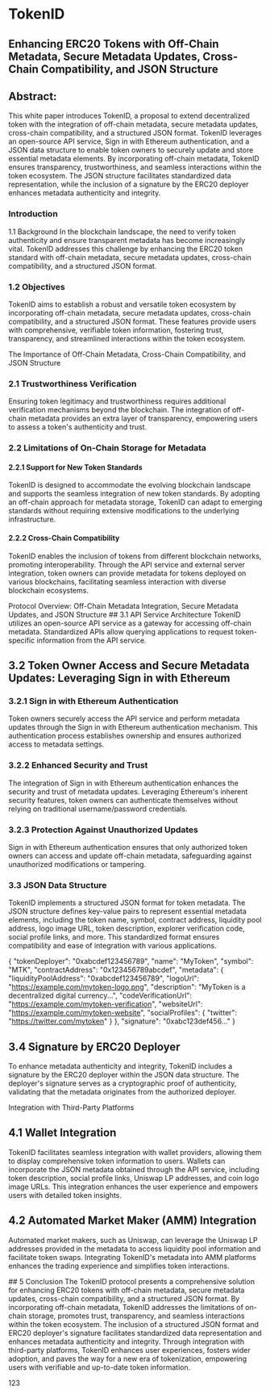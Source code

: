 # TokenID

## Enhancing ERC20 Tokens with Off-Chain Metadata, Secure Metadata Updates, Cross-Chain Compatibility, and JSON Structure

## Abstract:
This white paper introduces TokenID, a proposal to extend decentralized token with the integration of off-chain metadata, secure metadata updates, cross-chain compatibility, and a structured JSON format. TokenID leverages an open-source API service, Sign in with Ethereum authentication, and a JSON data structure to enable token owners to securely update and store essential metadata elements. By incorporating off-chain metadata, TokenID ensures transparency, trustworthiness, and seamless interactions within the token ecosystem. The JSON structure facilitates standardized data representation, while the inclusion of a signature by the ERC20 deployer enhances metadata authenticity and integrity.

### Introduction
1.1 Background
In the blockchain landscape, the need to verify token authenticity and ensure transparent metadata has become increasingly vital. TokenID addresses this challenge by enhancing the ERC20 token standard with off-chain metadata, secure metadata updates, cross-chain compatibility, and a structured JSON format.

### 1.2 Objectives
TokenID aims to establish a robust and versatile token ecosystem by incorporating off-chain metadata, secure metadata updates, cross-chain compatibility, and a structured JSON format. These features provide users with comprehensive, verifiable token information, fostering trust, transparency, and streamlined interactions within the token ecosystem.

The Importance of Off-Chain Metadata, Cross-Chain Compatibility, and JSON Structure
### 2.1 Trustworthiness Verification
Ensuring token legitimacy and trustworthiness requires additional verification mechanisms beyond the blockchain. The integration of off-chain metadata provides an extra layer of transparency, empowering users to assess a token's authenticity and trust.

### 2.2 Limitations of On-Chain Storage for Metadata

#### 2.2.1 Support for New Token Standards
TokenID is designed to accommodate the evolving blockchain landscape and supports the seamless integration of new token standards. By adopting an off-chain approach for metadata storage, TokenID can adapt to emerging standards without requiring extensive modifications to the underlying infrastructure.

#### 2.2.2 Cross-Chain Compatibility
TokenID enables the inclusion of tokens from different blockchain networks, promoting interoperability. Through the API service and external server integration, token owners can provide metadata for tokens deployed on various blockchains, facilitating seamless interaction with diverse blockchain ecosystems.

Protocol Overview: Off-Chain Metadata Integration, Secure Metadata Updates, and JSON Structure
## 3.1 API Service Architecture
TokenID utilizes an open-source API service as a gateway for accessing off-chain metadata. Standardized APIs allow querying applications to request token-specific information from the API service.

## 3.2 Token Owner Access and Secure Metadata Updates: Leveraging Sign in with Ethereum

### 3.2.1 Sign in with Ethereum Authentication
Token owners securely access the API service and perform metadata updates through the Sign in with Ethereum authentication mechanism. This authentication process establishes ownership and ensures authorized access to metadata settings.

### 3.2.2 Enhanced Security and Trust
The integration of Sign in with Ethereum authentication enhances the security and trust of metadata updates. Leveraging Ethereum's inherent security features, token owners can authenticate themselves without relying on traditional username/password credentials.

### 3.2.3 Protection Against Unauthorized Updates
Sign in with Ethereum authentication ensures that only authorized token owners can access and update off-chain metadata, safeguarding against unauthorized modifications or tampering.

### 3.3 JSON Data Structure
TokenID implements a structured JSON format for token metadata. The JSON structure defines key-value pairs to represent essential metadata elements, including the token name, symbol, contract address, liquidity pool address, logo image URL, token description, explorer verification code, social profile links, and more. This standardized format ensures compatibility and ease of integration with various applications.

{
"tokenDeployer": "0xabcdef123456789",
"name": "MyToken",
"symbol": "MTK",
"contractAddress": "0x123456789abcdef",
"metadata": {
"liquidityPoolAddress": "0xabcdef123456789",
"logoUrl": "https://example.com/mytoken-logo.png",
"description": "MyToken is a decentralized digital currency...",
"codeVerificationUrl": "https://example.com/mytoken-verification",
"websiteUrl": "https://example.com/mytoken-website",
"socialProfiles": {
"twitter": "https://twitter.com/mytoken"
}
},
"signature": "0xabc123def456..."
}

## 3.4 Signature by ERC20 Deployer
To enhance metadata authenticity and integrity, TokenID includes a signature by the ERC20 deployer within the JSON data structure. The deployer's signature serves as a cryptographic proof of authenticity, validating that the metadata originates from the authorized deployer.

Integration with Third-Party Platforms
## 4.1 Wallet Integration
TokenID facilitates seamless integration with wallet providers, allowing them to display comprehensive token information to users. Wallets can incorporate the JSON metadata obtained through the API service, including token description, social profile links, Uniswap LP addresses, and coin logo image URLs. This integration enhances the user experience and empowers users with detailed token insights.

## 4.2 Automated Market Maker (AMM) Integration
Automated market makers, such as Uniswap, can leverage the Uniswap LP addresses provided in the metadata to access liquidity pool information and facilitate token swaps. Integrating TokenID's metadata into AMM platforms enhances the trading experience and simplifies token interactions.

## 5 Conclusion
The TokenID protocol presents a comprehensive solution for enhancing ERC20 tokens with off-chain metadata, secure metadata updates, cross-chain compatibility, and a structured JSON format. By incorporating off-chain metadata, TokenID addresses the limitations of on-chain storage, promotes trust, transparency, and seamless interactions within the token ecosystem. The inclusion of a structured JSON format and ERC20 deployer's signature facilitates standardized data representation and enhances metadata authenticity and integrity. Through integration with third-party platforms, TokenID enhances user experiences, fosters wider adoption, and paves the way for a new era of tokenization, empowering users with verifiable and up-to-date token information.

123